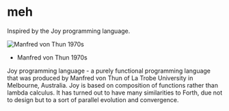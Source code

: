 # meh

Inspired by the Joy programming language.

![Manfred von Thun 1970s](https://cldup.com/CIJ8oY8qGH.png)

* Manfred von Thun 1970s

Joy programming language - a purely functional programming language that was produced by Manfred von Thun of La Trobe University in Melbourne, Australia. 
Joy is based on composition of functions rather than lambda calculus. 
It has turned out to have many similarities to Forth, due not to design but to a sort of parallel evolution and convergence.


